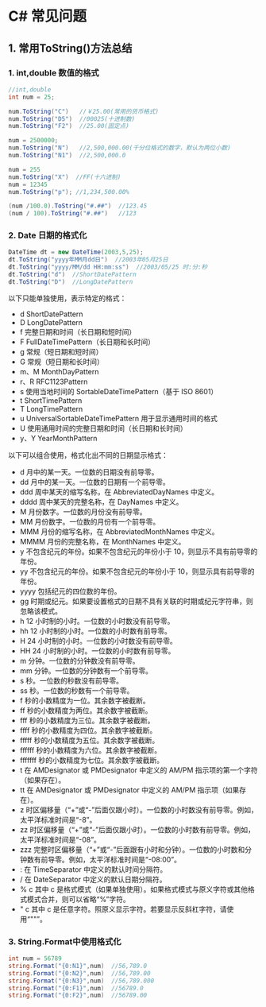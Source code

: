 # C\# 常见问题

## 1. 常用ToString\(\)方法总结

### 1. int,double 数值的格式

```csharp
//int,double
int num = 25;

num.ToString("C")   //￥25.00(常用的货币格式)
num.ToString("D5")  //00025(十进制数)
num.ToString("F2")  //25.00(固定点)

num = 2500000;
num.ToString("N")   //2,500,000.00(千分位格式的数字，默认为两位小数)
num.ToString("N1")  //2,500,000.0

num = 255
num.ToString("X")  //FF(十六进制)
num = 12345
num.ToString("p"); //1,234,500.00%

(num /100.0).ToString("#.##")  //123.45
(num / 100).ToString("#.##")   //123
```

### 2. Date 日期的格式化

```csharp
DateTime dt = new DateTime(2003,5,25);
dt.ToString("yyyy年MM月dd日")  //2003年05月25日
dt.ToString("yyyy/MM/dd HH:mm:ss")  //2003/05/25 时:分:秒
dt.ToString("d")  //ShortDatePattern
dt.ToString("D")  //LongDatePattern
```

以下只能单独使用，表示特定的格式：

* d ShortDatePattern
* D LongDatePattern
* f 完整日期和时间（长日期和短时间）
* F FullDateTimePattern（长日期和长时间）
* g 常规（短日期和短时间）
* G 常规（短日期和长时间）
* m、M MonthDayPattern
* r、R RFC1123Pattern
* s 使用当地时间的 SortableDateTimePattern（基于 ISO 8601）
* t ShortTimePattern
* T LongTimePattern
* u UniversalSortableDateTimePattern 用于显示通用时间的格式
* U 使用通用时间的完整日期和时间（长日期和长时间）
* y、Y YearMonthPattern

以下可以组合使用，格式化出不同的日期显示格式：

* d 月中的某一天。一位数的日期没有前导零。
* dd 月中的某一天。一位数的日期有一个前导零。
* ddd 周中某天的缩写名称，在 AbbreviatedDayNames 中定义。
* dddd 周中某天的完整名称，在 DayNames 中定义。
* M 月份数字。一位数的月份没有前导零。
* MM 月份数字。一位数的月份有一个前导零。
* MMM 月份的缩写名称，在 AbbreviatedMonthNames 中定义。
* MMMM 月份的完整名称，在 MonthNames 中定义。
* y 不包含纪元的年份。如果不包含纪元的年份小于 10，则显示不具有前导零的年份。
* yy 不包含纪元的年份。如果不包含纪元的年份小于 10，则显示具有前导零的年份。
* yyyy 包括纪元的四位数的年份。
* gg 时期或纪元。如果要设置格式的日期不具有关联的时期或纪元字符串，则忽略该模式。
* h 12 小时制的小时。一位数的小时数没有前导零。
* hh 12 小时制的小时。一位数的小时数有前导零。
* H 24 小时制的小时。一位数的小时数没有前导零。
* HH 24 小时制的小时。一位数的小时数有前导零。
* m 分钟。一位数的分钟数没有前导零。
* mm 分钟。一位数的分钟数有一个前导零。
* s 秒。一位数的秒数没有前导零。
* ss 秒。一位数的秒数有一个前导零。
* f 秒的小数精度为一位。其余数字被截断。
* ff 秒的小数精度为两位。其余数字被截断。
* fff 秒的小数精度为三位。其余数字被截断。
* ffff 秒的小数精度为四位。其余数字被截断。
* fffff 秒的小数精度为五位。其余数字被截断。
* ffffff 秒的小数精度为六位。其余数字被截断。
* fffffff 秒的小数精度为七位。其余数字被截断。
* t 在 AMDesignator 或 PMDesignator 中定义的 AM/PM 指示项的第一个字符（如果存在）。
* tt 在 AMDesignator 或 PMDesignator 中定义的 AM/PM 指示项（如果存在）。
* z 时区偏移量（“+”或“-”后面仅跟小时）。一位数的小时数没有前导零。例如，太平洋标准时间是“-8”。
* zz 时区偏移量（“+”或“-”后面仅跟小时）。一位数的小时数有前导零。例如，太平洋标准时间是“-08”。
* zzz 完整时区偏移量（“+”或“-”后面跟有小时和分钟）。一位数的小时数和分钟数有前导零。例如，太平洋标准时间是“-08:00”。
* : 在 TimeSeparator 中定义的默认时间分隔符。
* / 在 DateSeparator 中定义的默认日期分隔符。
* % c 其中 c 是格式模式（如果单独使用）。如果格式模式与原义字符或其他格式模式合并，则可以省略“%”字符。
* " c 其中 c 是任意字符。照原义显示字符。若要显示反斜杠字符，请使用“""”。

###  3. String.Format中使用格式化

```csharp
int num = 56789
string.Format("{0:N1}",num)  //56,789.0
string.Format("{0:N2}",num)  //56,789.00
string.Format("{0:N3}",num)  //56,789.000
string.Format("{0:F1}",num)  //56789.0
string.Format("{0:F2}",num)  //56789.00
```

